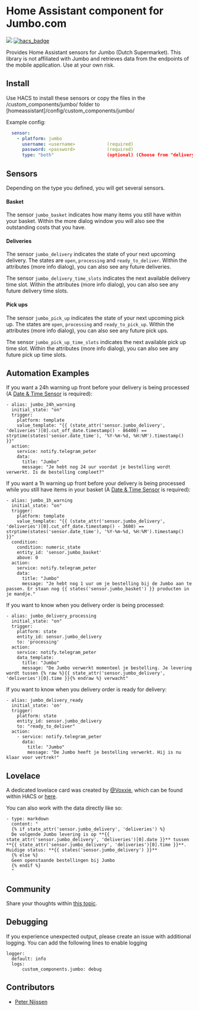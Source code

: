# Home Assistant component for Jumbo.com


[![](https://img.shields.io/github/release/peternijssen/home-assistant-jumbo.svg?style=flat-square)](https://github.com/peternijssen/home-assistant-jumbo/releases/latest)
[![hacs_badge](https://img.shields.io/badge/HACS-Default-orange.svg)](https://github.com/custom-components/hacs) 

Provides Home Assistant sensors for Jumbo (Dutch Supermarket).
This library is not affiliated with Jumbo and retrieves data from the endpoints of the mobile application. Use at your own risk.

## Install
Use HACS to install these sensors or copy the files in the /custom_components/jumbo/ folder to [homeassistant]/config/custom_components/jumbo/

Example config:

```yaml
  sensor:
    - platform: jumbo
      username: <username>            (required)
      password: <password>            (required)
      type: "both"                    (optional) (Choose from "delivery", "pick_up" or "both")
```

## Sensors
Depending on the type you defined, you will get several sensors.

#### Basket
The sensor `jumbo_basket` indicates how many items you still have within your basket. Within the more dialog window you will also see the outstanding costs that you have.

#### Deliveries
The sensor `jumbo_delivery` indicates the state of your next upcoming delivery. The states are `open`, `processing` and `ready_to_deliver`.
Within the attributes (more info dialog), you can also see any future deliveries.

The sensor `jumbo_delivery_time_slots` indicates the next available delivery time slot. Within the attributes (more info dialog), you can also see any future delivery time slots.

#### Pick ups
The sensor `jumbo_pick_up` indicates the state of your next upcoming pick up. The states are `open`, `processing` and `ready_to_pick_up`.
Within the attributes (more info dialog), you can also see any future pick ups.

The sensor `jumbo_pick_up_time_slots` indicates the next available pick up time slot. Within the attributes (more info dialog), you can also see any future pick up time slots.

## Automation Examples
If you want a 24h warning up front before your delivery is being processed (A [Date & Time Sensor](https://www.home-assistant.io/integrations/time_date/) is required):
```
- alias: jumbo_24h_warning
  initial_state: "on"
  trigger:
    platform: template
    value_template: "{{ (state_attr('sensor.jumbo_delivery', 'deliveries')[0].cut_off_date.timestamp() - 86400) == strptime(states('sensor.date_time'), '%Y-%m-%d, %H:%M').timestamp() }}"
  action:
    service: notify.telegram_peter
    data:
      title: "Jumbo"
      message: "Je hebt nog 24 uur voordat je bestelling wordt verwerkt. Is de bestelling compleet?"
```

If you want a 1h warning up front before your delivery is being processed while you still have items in your basket (A [Date & Time Sensor](https://www.home-assistant.io/integrations/time_date/) is required):
```
- alias: jumbo_1h_warning
  initial_state: "on"
  trigger:
    platform: template
    value_template: "{{ (state_attr('sensor.jumbo_delivery', 'deliveries')[0].cut_off_date.timestamp() - 3600) == strptime(states('sensor.date_time'), '%Y-%m-%d, %H:%M').timestamp() }}"
  condition:
    condition: numeric_state
    entity_id: 'sensor.jumbo_basket'
    above: 0
  action:
    service: notify.telegram_peter
    data:
      title: "Jumbo"
      message: "Je hebt nog 1 uur om je bestelling bij de Jumbo aan te passen. Er staan nog {{ states('sensor.jumbo_basket') }} producten in je mandje."
```

If you want to know when you delivery order is being processed:
```
- alias: jumbo_delivery_processing
  initial_state: "on"
  trigger:
    platform: state
    entity_id: sensor.jumbo_delivery
    to: 'processing'
  action:
    service: notify.telegram_peter
    data_template:
      title: "Jumbo"
      message: "De Jumbo verwerkt momenteel je bestelling. Je levering wordt tussen {% raw %}{{ state_attr('sensor.jumbo_delivery', 'deliveries')[0].time }}{% endraw %} verwacht"
```

If you want to know when you delivery order is ready for delivery:
```
- alias: jumbo_delivery_ready
  initial_state: 'on'
  trigger:
    platform: state
    entity_id: sensor.jumbo_delivery
    to: "ready_to_deliver"
  action:
    - service: notify.telegram_peter
      data:
        title: "Jumbo"
        message: "De Jumbo heeft je bestelling verwerkt. Hij is nu klaar voor vertrek!"
```

## Lovelace
A dedicated lovelace card was created by [@Voxxie](https://github.com/Voxxie), which can be found within HACS or [here](https://github.com/Voxxie/lovelace-jumbo-card).

You can also work with the data directly like so:
```
- type: markdown
  content: "
  {% if state_attr('sensor.jumbo_delivery', 'deliveries') %}
  De volgende Jumbo levering is op **{{ state_attr('sensor.jumbo_delivery', 'deliveries')[0].date }}** tussen **{{ state_attr('sensor.jumbo_delivery', 'deliveries')[0].time }}**. Huidige status: **{{ states('sensor.jumbo_delivery') }}**
  {% else %}
  Geen openstaande bestellingen bij Jumbo
  {% endif %}
  "
```

## Community
Share your thoughts  within [this topic](https://community.home-assistant.io/t/jumbo-com-integration-dutch-supermarket/190438).

## Debugging
If you experience unexpected output, please create an issue with additional logging. You can add the following lines to enable logging

```
logger:
  default: info
  logs:
      custom_components.jumbo: debug
```

## Contributors
* [Peter Nijssen](https://github.com/peternijssen)
